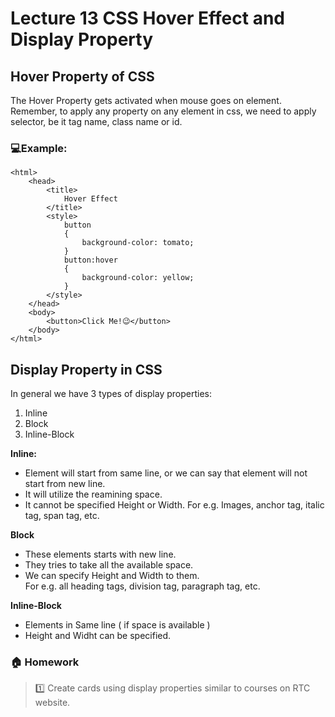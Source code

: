 # Lecture 13 CSS Hover Effect and Display Property 

## Hover Property of CSS

The Hover Property gets activated when mouse goes on element. 
Remember, to apply any property on any element in css, we need to apply selector, be it tag name, class name or id.

### 💻Example:

```
<html>
    <head>
        <title>
            Hover Effect
        </title>
        <style>
            button
            {
                background-color: tomato;
            }
            button:hover
            {
                background-color: yellow;
            }
        </style>
    </head>
    <body>
        <button>Click Me!😉</button> 
    </body>
</html>
```
### 

## Display Property in CSS

In general we have 3 types of display properties:
1. Inline
2. Block
3. Inline-Block

**Inline:** 

* Element will start from same line, or we can say that element will not start from new line. 
* It will utilize the reamining space. 
* It cannot be specified Height or Width. 
For e.g. Images, anchor tag, italic tag, span tag, etc.

**Block**

* These elements starts with new line. 
* They tries to take all the available space.
* We can specify Height and Width to them.   
For e.g. all heading tags, division tag, paragraph tag, etc. 

**Inline-Block**

* Elements in Same line ( if space is available )
* Height and Widht can be specified. 

### 🏠 Homework 

>1️⃣ Create cards using display properties similar to courses on RTC website. 
